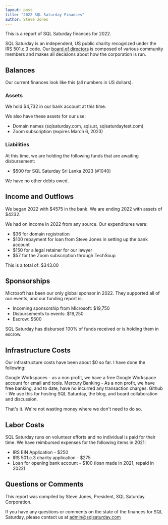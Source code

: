 ```yaml
---
layout: post
title: "2022 SQL Saturday Finances"
author: Steve Jones
---
```

This is a report of SQL Saturday finances for 2022.

SQL Saturday is an independent, US public charity recognized under the IRS 501.c.3 code. Our <a href="https://blog.sqlsaturday.com/board/">board of directors</a> is composed of various community members and makes all decisions about how the corporation is run.

## Balances 

Our current finances look like this (all numbers in US dollars).

### Assets
We hold $4,732 in our bank account at this time.

We also have these assets for our use:
- Domain names (sqlsaturday.com, sqls.at, sqlsaturdaytest.com)
- Zoom subscription (expires March 6, 2023) 

### Liabilities
At this time, we are holding the following funds that are awaiting disbursement:
- $500 for SQL Saturday Sri Lanka 2023 (#1040)

We have no other debts owed.

## Income and Outflows

We began 2022 with $4575 in the bank.
We are ending 2022 with assets of $4232.

We had on income in 2022 from any source.
Our expenditures were: 
- $36 for domain registration
- $100 repayment for loan from Steve Jones in setting up the bank account
- $150 for a legal retainer for our lawyer
- $57 for the Zoom subscription through TechSoup

This is a total of: $343.00

## Sponsorships

Microsoft has been our only global sponsor in 2022. They supported all of our events, and our funding report is:

- Incoming sponsorship from Microsoft: $19,750
- Disbursements to events: $19,250
- Escrow: $500

SQL Saturday has disbursed 100% of funds received or is holding them in escrow.

## Infrastructure Costs

Our infrastructure costs have been about $0 so far. I have done the following:

Google Workspaces - as a non profit, we have a free Google Workspace account for email and tools.
Mercury Banking - As a non profit, we have free banking, and to date, have no incurred any transaction charges.
Github - We use this for hosting SQL Saturday, the blog, and board collaboration and discussion.

That's it. We're not wasting money where we don't need to do so.
## Labor Costs
SQL Saturday runs on volunteer efforts and no individual is paid for their time. We have reimbursed expenses for the following items in 2021:

- IRS EIN Application - $250
- IRS 501.c.3 charity application - $275
- Loan for opening bank account - $100 (loan made in 2021, repaid in 2022)

## Questions or Comments
This report was compiled by Steve Jones, President, SQL Saturday Corporation.

If you have any questions or comments on the state of the finances for SQL Saturday, please contact us at <a href="mailto:admin@sqlsaturday.com">admin@sqlsaturday.com</a>